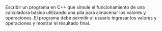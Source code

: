 Escribir un programa en C++ que simule el funcionamiento de una calculadora básica utilizando una pila para almacenar los valores y operaciones. El programa debe permitir al usuario ingresar los valores y operaciones y mostrar el resultado final.